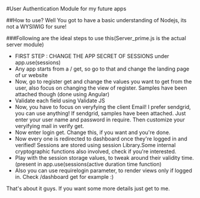 #User Authentication Module for my future apps

##How to use? Well You got to have a basic understanding of Nodejs, its not a WYSIWIG for sure!

###Following are the ideal steps to use this(Server_prime.js is the actual server module)

* FIRST STEP : CHANGE THE APP SECRET OF SESSIONS under app.use(sessions)
* Any app starts from a / get, so go to that and change the landing page of ur website
* Now, go to register get and change the values you want to get from the user, also focus on changing the view of register. Samples have been attached though (done using Angular)
* Validate each field using Validate JS
* Now, you have to focus on veryfying the client Email! I prefer sendgrid, you can use anything! If sendgrid, samples have been attached. Just enter your user name and password in require. Then customize your veryifying mail in verify get.
* Now enter login get. Change this, if you want and you're done.
* Now every one is redirected to dashboard once they're logged in and verified! Sessions are stored using session Library.Some internal cryptographic functions also involved, check if you're interested.
* Play with the session storage values, to tweak around their validity time.(present in app.use(sessions(active duration time function)
* Also you can use requirelogin parameter, to render views only if logged in. Check /dashboard get for example :)

That's about it guys. If you want some more details just get to me.
